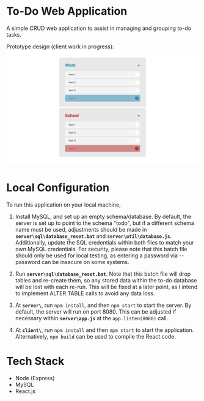 # To-Do Web Application
A simple CRUD web application to assist in managing and grouping to-do tasks.

Prototype design (client work in progress):
![Prototype application design](prototype_image.png)

# Local Configuration
To run this application on your local machine, 

1. Install MySQL, and set up an empty schema/database. By default, the server is set up to point to the schema "todo", but if a different schema name must be used, adjustments should be made in **`server\sql\database_reset.bat`** and **`server\util\database.js`**. Additionally, update the SQL credentials within both files to match your own MySQL credentials. For security, please note that this batch file should only be used for local testing, as entering a password via --password can be insecure on some systems. 

2. Run **`server\sql\database_reset.bat`**. Note that this batch file will drop tables and re-create them, so any stored data within the to-do database will be lost with each re-run. This will be fixed at a later point, as I intend to implement ALTER TABLE calls to avoid any data loss. 

3. At **`server\`**, run `npm install`, and then `npm start` to start the server. By default, the server will run on port 8080. This can be adjusted if necessary within **`server\app.js`** at the `app.listen(8080)` call.

4. At **`client\`**, run `npm install` and then `npm start` to start the application. Alternatively, `npm build` can be used to compile the React code. 

# Tech Stack
- Node (Express)
- MySQL
- React.js
